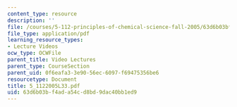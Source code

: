 ```yaml
---
content_type: resource
description: ''
file: /courses/5-112-principles-of-chemical-science-fall-2005/63d6b03bf4ada54cd8bd9dac40bb1ed9_5_1122005L33.pdf
file_type: application/pdf
learning_resource_types:
- Lecture Videos
ocw_type: OCWFile
parent_title: Video Lectures
parent_type: CourseSection
parent_uid: 0f6eafa3-3e90-56ec-6097-f69475356be6
resourcetype: Document
title: 5_1122005L33.pdf
uid: 63d6b03b-f4ad-a54c-d8bd-9dac40bb1ed9
---
```

